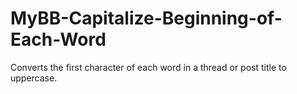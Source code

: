 # MyBB-Capitalize-Beginning-of-Each-Word
Converts the first character of each word in a thread or post title to uppercase.
